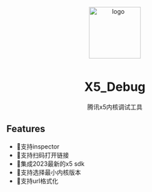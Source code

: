 <p align="center">
    <img alt="logo" src="https://vrhouse-storage.oss-cn-shanghai.aliyuncs.com/wyw/logo.svg" width="120" height="120" style="margin-bottom: 10px;">
</p>

<h1 align="center">X5_Debug</h1>

<p align="center">腾讯x5内核调试工具</p>

## Features
- 💪支持inspector
- 💪支持扫码打开链接
- 🍭集成2023最新的x5 sdk
- 🍭支持选择最小内核版本
- 🍭支持url格式化 
 
